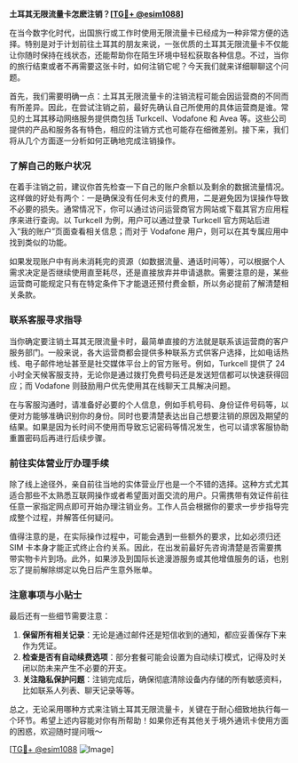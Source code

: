 **土耳其无限流量卡怎麽注销？[[TG💪+ @esim1088](https://t.me/s/esim1088)]**

在当今数字化时代，出国旅行或工作时使用无限流量卡已经成为一种非常方便的选择。特别是对于计划前往土耳其的朋友来说，一张优质的土耳其无限流量卡不仅能让你随时保持在线状态，还能帮助你在陌生环境中轻松获取各种信息。不过，当你的旅行结束或者不再需要这张卡时，如何注销它呢？今天我们就来详细聊聊这个问题。

首先，我们需要明确一点：土耳其无限流量卡的注销流程可能会因运营商的不同而有所差异。因此，在尝试注销之前，最好先确认自己所使用的具体运营商是谁。常见的土耳其移动网络服务提供商包括 Turkcell、Vodafone 和 Avea 等。这些公司提供的产品和服务各有特色，相应的注销方式也可能存在细微差别。接下来，我们将从几个方面逐一分析如何正确地完成注销操作。

### 了解自己的账户状况

在着手注销之前，建议你首先检查一下自己的账户余额以及剩余的数据流量情况。这样做的好处有两个：一是确保没有任何未支付的费用，二是避免因为误操作导致不必要的损失。通常情况下，你可以通过访问运营商官方网站或下载其官方应用程序来进行查询。以 Turkcell 为例，用户可以通过登录 Turkcell 官方网站后进入“我的账户”页面查看相关信息；而对于 Vodafone 用户，则可以在其专属应用中找到类似的功能。

如果发现账户中有尚未消耗完的资源（如数据流量、通话时间等），可以根据个人需求决定是否继续使用直至耗尽，还是直接放弃并申请退款。需要注意的是，某些运营商可能规定只有在特定条件下才能退还预付费金额，所以务必提前了解清楚相关条款。

### 联系客服寻求指导

当你确定要注销土耳其无限流量卡时，最简单直接的方法就是联系该运营商的客户服务部门。一般来说，各大运营商都会提供多种联系方式供客户选择，比如电话热线、电子邮件地址甚至是社交媒体平台上的官方账号。例如，Turkcell 提供了 24 小时全天候客服支持，无论你是通过拨打免费号码还是发送短信都可以快速获得回应；而 Vodafone 则鼓励用户优先使用其在线聊天工具解决问题。

在与客服沟通时，请准备好必要的个人信息，例如手机号码、身份证件号码等，以便对方能够准确识别你的身份。同时也要清楚表达出自己想要注销的原因及期望的结果。如果是因为长时间不使用而导致忘记密码等情况发生，也可以请求客服协助重置密码后再进行后续步骤。

### 前往实体营业厅办理手续

除了线上途径外，亲自前往当地的实体营业厅也是一个不错的选择。这种方式尤其适合那些不太熟悉互联网操作或者希望面对面交流的用户。只需携带有效证件前往任意一家指定网点即可开始办理注销业务。工作人员会根据你的要求一步步指导完成整个过程，并解答任何疑问。

值得注意的是，在实际操作过程中，可能会遇到一些额外的要求，比如必须归还 SIM 卡本身才能正式终止合约关系。因此，在出发前最好先咨询清楚是否需要携带实物卡片到场。此外，如果涉及到国际长途漫游服务或其他增值服务的话，也别忘了提前解除绑定以免日后产生意外账单。

### 注意事项与小贴士

最后还有一些细节需要注意：

1. **保留所有相关记录**：无论是通过邮件还是短信收到的通知，都应妥善保存下来作为凭证。
2. **检查是否有自动续费选项**：部分套餐可能会设置为自动续订模式，记得及时关闭以防未来产生不必要的开支。
3. **关注隐私保护问题**：注销完成后，确保彻底清除设备内存储的所有敏感资料，比如联系人列表、聊天记录等等。

总之，无论采用哪种方式来注销土耳其无限流量卡，关键在于耐心细致地执行每一个环节。希望上述内容能对你有所帮助！如果你还有其他关于境外通讯卡使用方面的困惑，欢迎随时提问哦～

[[TG💪+ @esim1088](https://t.me/s/esim1088) ![Image](https://i.postimg.cc/4NQfJmqS/Snipaste-2025-05-13-00-14-12.png)]